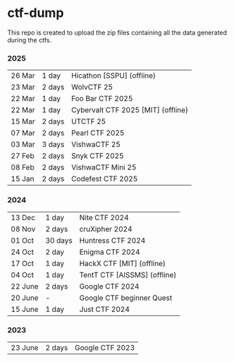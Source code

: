 # ctf-dump
This repo is created to upload the zip files containing all the data generated during the ctfs.

### 2025
||||
|-|-|-|
| 26 Mar | 1 day | Hicathon [SSPU] (offline) |
| 23 Mar | 2 days | WolvCTF 25 |
| 22 Mar | 1 day | Foo Bar CTF 2025 |
| 22 Mar | 1 day | Cybervalt CTF 2025 [MIT] (offline) |
| 15 Mar | 2 days | UTCTF 25 |
| 07 Mar | 2 days | Pearl CTF 2025 |
| 03 Mar | 3 days | VishwaCTF 25 |
| 27 Feb | 2 days | Snyk CTF 2025 |
| 08 Feb | 2 days | VishwaCTF Mini 25 |
| 15 Jan | 2 days | Codefest CTF 2025 |

### 2024
||||
|-|-|-|
| 13 Dec  | 1 day | Nite CTF 2024 |
| 08 Nov  | 2 days | cruXipher 2024 |
| 01 Oct  | 30 days | Huntress CTF 2024 |
| 24 Oct  | 2 day | Enigma CTF 2024 |
| 17 Oct  | 1 day | HackX CTF [MIT] (offline) |
| 04 Oct  | 1 day | TentT CTF [AISSMS] (offline) |
| 22 June | 2 days | Google CTF 2024 |
| 20 June | - | Google CTF beginner Quest |
| 15 June | 1 day | Just CTF 2024 |

### 2023
||||
|-|-|-|
| 23 June | 2 days | Google CTF 2023 |